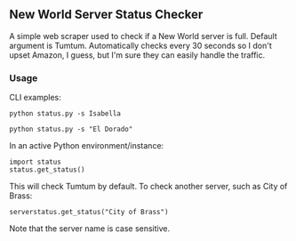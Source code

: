 ## New World Server Status Checker

A simple web scraper used to check if a New World server is full. Default argument is Tumtum. Automatically checks every 30 seconds so I don't upset Amazon, I guess, but I'm sure they can easily handle the traffic.

### Usage

CLI examples:
```
python status.py -s Isabella
```
```
python status.py -s "El Dorado"
```

In an active Python environment/instance:
```
import status
status.get_status()
```
This will check Tumtum by default. To check another server, such as City of Brass:
```
serverstatus.get_status("City of Brass")
```
Note that the server name is case sensitive.